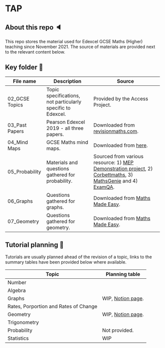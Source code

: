 # TAP
## About this repo 🔈
This repo stores the material used for Edexcel GCSE Maths (Higher) teaching since November 2021. The source of materials are provided next to the relevant content below.

## Key folder 📂

| File   name      | Description                                                   | Source                                                                                                                                                                                                                                                                        |
|------------------|---------------------------------------------------------------|-------------------------------------------------------------------------------------------------------------------------------------------------------------------------------------------------------------------------------------------------------------------------------|
| 02_GCSE   Topics | Topic   specifications, not particularly specific to Edexcel. | Provided by the Access Project.                                                                                                                                                                                                                                               |
| 03_Past   Papers | Pearson   Edexcel 2019 - all three papers.                    | Downloaded from [revisionmaths.com](https://revisionmaths.com/).                                                                                                                                                                                                              |
| 04_Mind   Maps   | GCSE Maths   mind maps.                                       | Downloaded from   [here](https://www.tes.com/teaching-resources/shop/mindmapmaths).                                                                                                                                                                                           |
| 05_Probability   | Materials   and questions gathered for probability.           | Sourced from various resource: 1) [MEP Demonstration   project](https://www.cimt.org.uk/projects/mep/index.htm), 2)   [Corbettmaths](https://corbettmaths.com/), 3)   [MathsGenie](https://www.mathsgenie.co.uk/gcse.html) and 4)   [ExamQA](https://examqa.com/gcse/maths/). |
| 06_Graphs        | Questions   gathered for graphs.                              | Downloaded from [Maths Made Easy](https://mathsmadeeasy.co.uk/).                                                                                                                                                                                                              |
| 07_Geometry      | Questions   gathered for geometry.                            | Downloaded from [Maths Made Easy](https://mathsmadeeasy.co.uk/).                                                                                                                                                                                                              |

## Tutorial planning 📒
Tutorials are usually planned ahead of the revision of a topic, links to the summary tables have been provided below where available.

| Topic                                   | Planning table                                                                                                             |
|-----------------------------------------|----------------------------------------------------------------------------------------------------------------------------|
| Number                                  |                                                                                                                            |
| Algebra                                 |                                                                                                                            |
| Graphs                                  | WIP, [Notion   page](https://www.notion.so/xinzhao13/0faec97226e0411d81a475e240abb5b7?v=afae399598594905a5198914c6ae9b1c). |
| Rates,   Porportion and Rates of Change |                                                                                                                            |
| Geometry                                | WIP, [Notion   page](https://www.notion.so/xinzhao13/a75bdd29713e4abd91f9e2c79ed57a36?v=bc5d1c41c0334d7aa3ef87fbf12fa52b). |
| Trigonometry                            |                                                                                                                            |
| Probability                             | Not provided.                                                                                                              |
| Statistics                              | WIP                                                                                                                        | 

